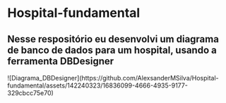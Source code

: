 # Hospital-fundamental

<h2>Nesse respositório eu desenvolvi um diagrama de banco de dados para um hospital, usando a ferramenta DBDesigner</h2>
![Diagrama_DBDesigner](https://github.com/AlexsanderMSilva/Hospital-fundamental/assets/142240323/16836099-4666-4935-9177-329cbcc75e70)
